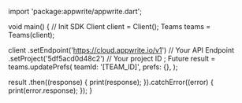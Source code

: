import 'package:appwrite/appwrite.dart';

void main() { // Init SDK
  Client client = Client();
  Teams teams = Teams(client);

  client
    .setEndpoint('https://cloud.appwrite.io/v1') // Your API Endpoint
    .setProject('5df5acd0d48c2') // Your project ID
  ;
  Future result = teams.updatePrefs(
    teamId: '[TEAM_ID]',
    prefs: {},
  );

  result
    .then((response) {
      print(response);
    }).catchError((error) {
      print(error.response);
  });
}
